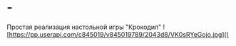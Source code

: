 # -
Простая реализация настольной игры "Крокодил"
![https://pp.userapi.com/c845019/v845019789/2043d8/VK0sRYeGojo.jpg]()
